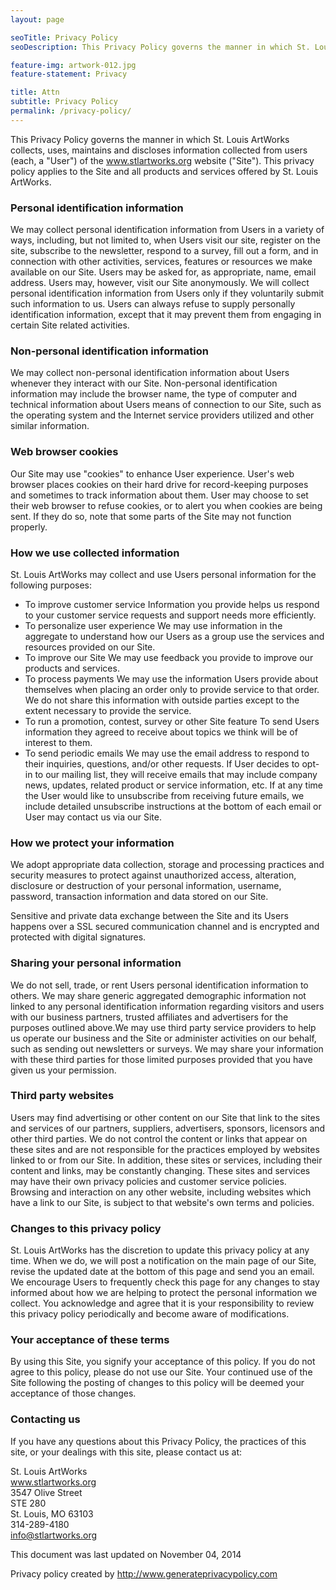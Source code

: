 ```yaml
---
layout: page

seoTitle: Privacy Policy
seoDescription: This Privacy Policy governs the manner in which St. Louis ArtWorks collects, uses, maintains and discloses information collected from users (each, a "User") of the www.stlartworks.org website ("Site").

feature-img: artwork-012.jpg
feature-statement: Privacy

title: Attn
subtitle: Privacy Policy
permalink: /privacy-policy/
---
```

This Privacy Policy governs the manner in which St. Louis ArtWorks collects, uses, maintains and discloses information collected from users (each, a "User") of the www.stlartworks.org website ("Site"). This privacy policy applies to the Site and all products and services offered by St. Louis ArtWorks.

### Personal identification information

We may collect personal identification information from Users in a variety of ways, including, but not limited to, when Users visit our site, register on the site, subscribe to the newsletter, respond to a survey, fill out a form, and in connection with other activities, services, features or resources we make available on our Site. Users may be asked for, as appropriate, name, email address. Users may, however, visit our Site anonymously. We will collect personal identification information from Users only if they voluntarily submit such information to us. Users can always refuse to supply personally identification information, except that it may prevent them from engaging in certain Site related activities.

### Non-personal identification information

We may collect non-personal identification information about Users whenever they interact with our Site. Non-personal identification information may include the browser name, the type of computer and technical information about Users means of connection to our Site, such as the operating system and the Internet service providers utilized and other similar information.

### Web browser cookies

Our Site may use "cookies" to enhance User experience. User's web browser places cookies on their hard drive for record-keeping purposes and sometimes to track information about them. User may choose to set their web browser to refuse cookies, or to alert you when cookies are being sent. If they do so, note that some parts of the Site may not function properly.

### How we use collected information

St. Louis ArtWorks may collect and use Users personal information for the following purposes:

- To improve customer service
	Information you provide helps us respond to your customer service requests and support needs more efficiently.
- To personalize user experience
	We may use information in the aggregate to understand how our Users as a group use the services and resources provided on our Site.
- To improve our Site
	We may use feedback you provide to improve our products and services.
- To process payments
	We may use the information Users provide about themselves when placing an order only to provide service to that order. We do not share this information with outside parties except to the extent necessary to provide the service.
- To run a promotion, contest, survey or other Site feature
	To send Users information they agreed to receive about topics we think will be of interest to them.
- To send periodic emails
We may use the email address to respond to their inquiries, questions, and/or other requests. If User decides to opt-in to our mailing list, they will receive emails that may include company news, updates, related product or service information, etc. If at any time the User would like to unsubscribe from receiving future emails, we include detailed unsubscribe instructions at the bottom of each email or User may contact us via our Site.

### How we protect your information

We adopt appropriate data collection, storage and processing practices and security measures to protect against unauthorized access, alteration, disclosure or destruction of your personal information, username, password, transaction information and data stored on our Site.

Sensitive and private data exchange between the Site and its Users happens over a SSL secured communication channel and is encrypted and protected with digital signatures.

### Sharing your personal information

We do not sell, trade, or rent Users personal identification information to others. We may share generic aggregated demographic information not linked to any personal identification information regarding visitors and users with our business partners, trusted affiliates and advertisers for the purposes outlined above.We may use third party service providers to help us operate our business and the Site or administer activities on our behalf, such as sending out newsletters or surveys. We may share your information with these third parties for those limited purposes provided that you have given us your permission.

### Third party websites

Users may find advertising or other content on our Site that link to the sites and services of our partners, suppliers, advertisers, sponsors, licensors and other third parties. We do not control the content or links that appear on these sites and are not responsible for the practices employed by websites linked to or from our Site. In addition, these sites or services, including their content and links, may be constantly changing. These sites and services may have their own privacy policies and customer service policies. Browsing and interaction on any other website, including websites which have a link to our Site, is subject to that website's own terms and policies.

### Changes to this privacy policy

St. Louis ArtWorks has the discretion to update this privacy policy at any time. When we do, we will post a notification on the main page of our Site, revise the updated date at the bottom of this page and send you an email. We encourage Users to frequently check this page for any changes to stay informed about how we are helping to protect the personal information we collect. You acknowledge and agree that it is your responsibility to review this privacy policy periodically and become aware of modifications.

### Your acceptance of these terms

By using this Site, you signify your acceptance of this policy. If you do not agree to this policy, please do not use our Site. Your continued use of the Site following the posting of changes to this policy will be deemed your acceptance of those changes.

### Contacting us

If you have any questions about this Privacy Policy, the practices of this site, or your dealings with this site, please contact us at:

St. Louis ArtWorks  
www.stlartworks.org  
3547 Olive Street  
STE 280  
St. Louis, MO 63103  
314-289-4180  
info@stlartworks.org  

This document was last updated on November 04, 2014

Privacy policy created by http://www.generateprivacypolicy.com
